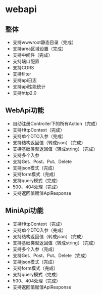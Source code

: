 # webapi
## 整体
* 支持wwwroot静态目录（完成）
* 支持area区域设置（完成）
* 支持中间件（完成）
* 支持端口配置
* 支持CORS
* 支持filter
* 支持api日志
* 支持api性能统计
* 支持http2.0

## WebApi功能
* 自动注册Controller下的所有Action（完成）
* 支持HttpContext（完成）
* 支持单个DTO入参（完成）
* 支持结构返回值（转成json）（完成）
* 支持基础类型返回值（转成string）（完成）
* 支持多个入参
* 支持Get、Post、Put、Delete
* 支持json模式（完成）
* 支持form模式（完成）
* 支持query模式（完成）
* 500、404处理（完成）
* 支持返回值赋值ApiResponse


## MiniApi功能
* 支持HttpContext（完成）
* 支持单个DTO入参（完成）
* 支持结构返回值（转成json）（完成）
* 支持基础类型返回值（转成string）（完成）
* 支持多个入参（完成）
* 支持Get、Post、Put、Delete（完成）
* 支持json模式（完成）
* 支持form模式（完成）
* 支持query模式（完成）
* 500、404处理（完成）
* 支持返回值赋值ApiResponse